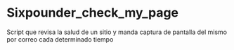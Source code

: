 # Sixpounder_check_my_page
Script que revisa la salud de un sitio y manda captura de pantalla del mismo por correo cada determinado tiempo
